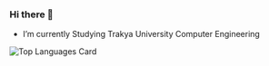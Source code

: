 ### Hi there 👋
- I’m currently  Studying Trakya University Computer Engineering



![Top Languages Card](https://github-readme-stats.vercel.app/api/top-langs/?username=zekeriyaishak&layout=compact)



<!--
**zekeriyaishak/zekeriyaishak** is a ✨ _special_ ✨ repository because its `README.md` (this file) appears on your GitHub profile.

Here are some ideas to get you started:


// README.md
![Github stats](https://github-readme-stats.vercel.app/api?username=zekeriyaishak&theme=highcontrast&show_icons=true&count_private=true)

-->
